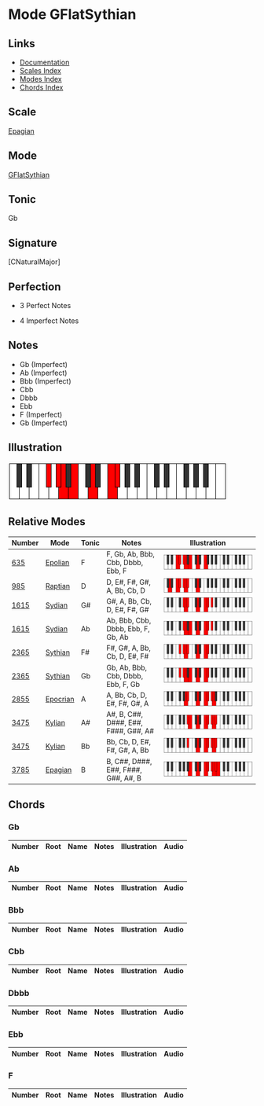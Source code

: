 # Mode GFlatSythian

## Links

- [Documentation](index.md)
- [Scales Index](Scales.md)
- [Modes Index](Modes.md)
- [Chords Index](Chords.md)

## Scale

[Epagian](ScaleEpagian.md)

## Mode

[GFlatSythian](ModeGFlatSythian.md)

## Tonic

Gb

## Signature

[CNaturalMajor]

## Perfection

 - 3 Perfect Notes

 - 4 Imperfect Notes

## Notes

- Gb (Imperfect)
- Ab (Imperfect)
- Bbb (Imperfect)
- Cbb
- Dbbb
- Ebb
- F (Imperfect)
- Gb (Imperfect)

## Illustration

![GFlatSythian](ModeGFlatSythian.png)

## Relative Modes

| Number | Mode | Tonic | Notes | Illustration |
|--------|------|-------|-------|--------------|
| [635](https://ianring.com/musictheory/scales/635) | [Epolian](ModeEpolian.md) | F | F, Gb, Ab, Bbb, Cbb, Dbbb, Ebb, F | ![FNaturalEpolian](ModeFNaturalEpolian.png) |
| [985](https://ianring.com/musictheory/scales/985) | [Raptian](ModeRaptian.md) | D | D, E#, F#, G#, A, Bb, Cb, D | ![DNaturalRaptian](ModeDNaturalRaptian.png) |
| [1615](https://ianring.com/musictheory/scales/1615) | [Sydian](ModeSydian.md) | G# | G#, A, Bb, Cb, D, E#, F#, G# | ![GSharpSydian](ModeGSharpSydian.png) |
| [1615](https://ianring.com/musictheory/scales/1615) | [Sydian](ModeSydian.md) | Ab | Ab, Bbb, Cbb, Dbbb, Ebb, F, Gb, Ab | ![AFlatSydian](ModeAFlatSydian.png) |
| [2365](https://ianring.com/musictheory/scales/2365) | [Sythian](ModeSythian.md) | F# | F#, G#, A, Bb, Cb, D, E#, F# | ![FSharpSythian](ModeFSharpSythian.png) |
| [2365](https://ianring.com/musictheory/scales/2365) | [Sythian](ModeSythian.md) | Gb | Gb, Ab, Bbb, Cbb, Dbbb, Ebb, F, Gb | ![GFlatSythian](ModeGFlatSythian.png) |
| [2855](https://ianring.com/musictheory/scales/2855) | [Epocrian](ModeEpocrian.md) | A | A, Bb, Cb, D, E#, F#, G#, A | ![ANaturalEpocrian](ModeANaturalEpocrian.png) |
| [3475](https://ianring.com/musictheory/scales/3475) | [Kylian](ModeKylian.md) | A# | A#, B, C##, D###, E##, F###, G##, A# | ![ASharpKylian](ModeASharpKylian.png) |
| [3475](https://ianring.com/musictheory/scales/3475) | [Kylian](ModeKylian.md) | Bb | Bb, Cb, D, E#, F#, G#, A, Bb | ![BFlatKylian](ModeBFlatKylian.png) |
| [3785](https://ianring.com/musictheory/scales/3785) | [Epagian](ModeEpagian.md) | B | B, C##, D###, E##, F###, G##, A#, B | ![BNaturalEpagian](ModeBNaturalEpagian.png) |

## Chords

### Gb

| Number | Root | Name | Notes | Illustration | Audio |
|--------|------|------|-------|--------------|-------|

### Ab

| Number | Root | Name | Notes | Illustration | Audio |
|--------|------|------|-------|--------------|-------|

### Bbb

| Number | Root | Name | Notes | Illustration | Audio |
|--------|------|------|-------|--------------|-------|

### Cbb

| Number | Root | Name | Notes | Illustration | Audio |
|--------|------|------|-------|--------------|-------|

### Dbbb

| Number | Root | Name | Notes | Illustration | Audio |
|--------|------|------|-------|--------------|-------|

### Ebb

| Number | Root | Name | Notes | Illustration | Audio |
|--------|------|------|-------|--------------|-------|

### F

| Number | Root | Name | Notes | Illustration | Audio |
|--------|------|------|-------|--------------|-------|

